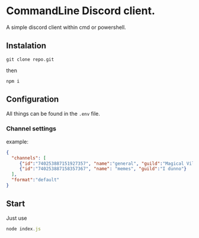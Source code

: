 # CommandLine Discord client.
A simple discord client within cmd or powershell.

## Instalation

  ```
  git clone repo.git
  ```
  then

  ```
  npm i
  ```

## Configuration
 All things can be found in the `.env` file.
 
 ### Channel settings
  example:
  ```json
  {
    "channels": [
       {"id":"740253887151927357", "name":"general", "guild":"Magical Village"},
       {"id":"740253887158357367", "name": "memes", "guild":"I dunno"}
    ],
    "format":"default"
  }
  ```
## Start
Just use 
```js
node index.js
```
